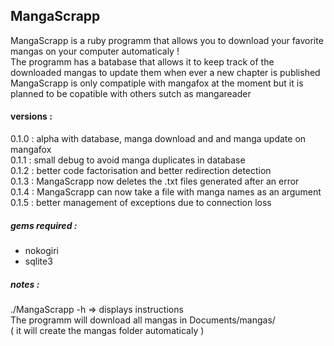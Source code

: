 ## MangaScrapp

MangaScrapp is a ruby programm that allows you to download your favorite mangas on your computer automaticaly !<br />
The programm has a batabase that allows it to keep track of the downloaded mangas to update them when ever a new chapter is published<br />
MangaScrapp is only compatiple with mangafox at the moment but it is planned to be copatible with others sutch as mangareader<br />

#### versions :

0.1.0 : alpha with database, manga download and and manga update on mangafox<br />
0.1.1 : small debug to avoid manga duplicates in database<br />
0.1.2 : better code factorisation and better redirection detection<br />
0.1.3 : MangaScrapp now deletes the .txt files generated after an error<br />
0.1.4 : MangaScrapp can now take a file with manga names as an argument<br />
0.1.5 : better management of exceptions due to connection loss<br />

##### gems required :
- nokogiri
- sqlite3

##### notes :
./MangaScrapp -h => displays instructions<br />
The programm will download all mangas in Documents/mangas/<br />
( it will create the mangas folder automaticaly )<br />
